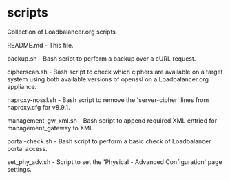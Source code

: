 # scripts
Collection of Loadbalancer.org scripts

README.md - This file.

backup.sh - Bash script to perform a backup over a cURL request.

cipherscan.sh - Bash script to check which ciphers are available on a target system using both available versions of openssl on a Loadbalancer.org appliance.

haproxy-nossl.sh - Bash script to remove the 'server-cipher' lines from haproxy.cfg for v8.9.1.

management_gw_xml.sh - Bash script to append required XML entried for management_gateway to XML.

portal-check.sh - Bash script to perform a basic check of Loadbalancer portal access.

set_phy_adv.sh - Script to set the 'Physical - Advanced Configuration' page settings.
